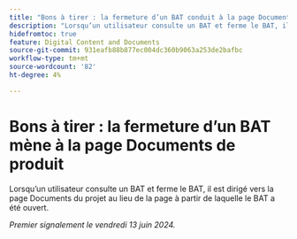 ```yaml
---
title: "Bons à tirer : la fermeture d’un BAT conduit à la page Documents de produit"
description: "Lorsqu’un utilisateur consulte un BAT et ferme le BAT, il est dirigé vers la page Documents du projet au lieu de la page à partir de laquelle le BAT a été ouvert."
hidefromtoc: true
feature: Digital Content and Documents
source-git-commit: 931eafb88b877ec004dc360b9063a253de2bafbc
workflow-type: tm+mt
source-wordcount: '82'
ht-degree: 4%

---
```



# Bons à tirer : la fermeture d’un BAT mène à la page Documents de produit

Lorsqu’un utilisateur consulte un BAT et ferme le BAT, il est dirigé vers la page Documents du projet au lieu de la page à partir de laquelle le BAT a été ouvert.

_Premier signalement le vendredi 13 juin 2024._
